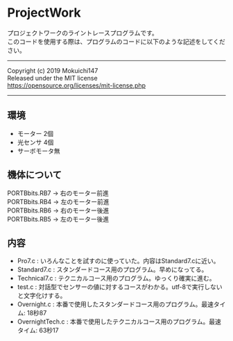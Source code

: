 # ProjectWork

プロジェクトワークのライントレースプログラムです。  
このコードを使用する際は、プログラムのコードに以下のような記述をしてください。

---

Copyright (c) 2019 Mokuichi147  
Released under the MIT license  
https://opensource.org/licenses/mit-license.php

---

## 環境
- モーター 2個
- 光センサ 4個
- サーボモータ無

## 機体について

PORTBbits.RB7 -> 右のモーター前進  
PORTBbits.RB4 -> 左のモーター前進  
PORTBbits.RB6 -> 右のモーター後進  
PORTBbits.RB5 -> 左のモーター後進

## 内容
- Pro7.c : いろんなことを試すのに使っていた。内容はStandard7.cに近い。
- Standard7.c : スタンダードコース用のプログラム。早めになってる。
- Technical7.c : テクニカルコース用のプログラム。ゆっくり確実に進む。
- test.c : 対話型でセンサーの値に対するコースがわかる。utf-8で実行しないと文字化けする。
- Overnight.c : 本番で使用したスタンダードコース用のプログラム。最速タイム: 18秒87
- OvernightTech.c : 本番で使用したテクニカルコース用のプログラム。最速タイム: 63秒17
